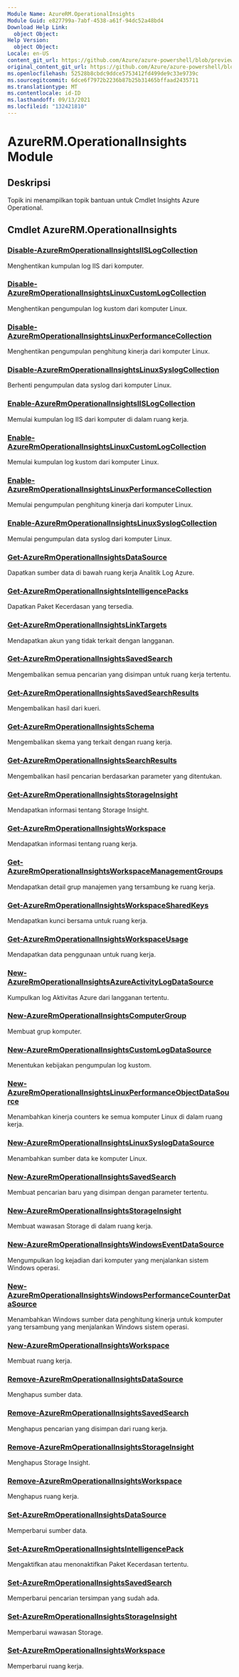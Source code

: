 ```yaml
---
Module Name: AzureRM.OperationalInsights
Module Guid: e827799a-7abf-4538-a61f-94dc52a48bd4
Download Help Link:
  object Object: 
Help Version:
  object Object: 
Locale: en-US
content_git_url: https://github.com/Azure/azure-powershell/blob/preview/src/ResourceManager/OperationalInsights/Commands.OperationalInsights/help/AzureRM.OperationalInsights.md
original_content_git_url: https://github.com/Azure/azure-powershell/blob/preview/src/ResourceManager/OperationalInsights/Commands.OperationalInsights/help/AzureRM.OperationalInsights.md
ms.openlocfilehash: 52528b8cbdc9ddce5753412fd499de9c33e9739c
ms.sourcegitcommit: 6dce6f7972b2236b87b25b31465bffaad2435711
ms.translationtype: MT
ms.contentlocale: id-ID
ms.lasthandoff: 09/13/2021
ms.locfileid: "132421810"
---
```

# AzureRM.OperationalInsights Module
## Deskripsi
Topik ini menampilkan topik bantuan untuk Cmdlet Insights Azure Operational.

## Cmdlet AzureRM.OperationalInsights
### [Disable-AzureRmOperationalInsightsIISLogCollection](Disable-AzureRmOperationalInsightsIISLogCollection.md)
Menghentikan kumpulan log IIS dari komputer.

### [Disable-AzureRmOperationalInsightsLinuxCustomLogCollection](Disable-AzureRmOperationalInsightsLinuxCustomLogCollection.md)
Menghentikan pengumpulan log kustom dari komputer Linux.

### [Disable-AzureRmOperationalInsightsLinuxPerformanceCollection](Disable-AzureRmOperationalInsightsLinuxPerformanceCollection.md)
Menghentikan pengumpulan penghitung kinerja dari komputer Linux.

### [Disable-AzureRmOperationalInsightsLinuxSyslogCollection](Disable-AzureRmOperationalInsightsLinuxSyslogCollection.md)
Berhenti pengumpulan data syslog dari komputer Linux.

### [Enable-AzureRmOperationalInsightsIISLogCollection](Enable-AzureRmOperationalInsightsIISLogCollection.md)
Memulai kumpulan log IIS dari komputer di dalam ruang kerja.

### [Enable-AzureRmOperationalInsightsLinuxCustomLogCollection](Enable-AzureRmOperationalInsightsLinuxCustomLogCollection.md)
Memulai kumpulan log kustom dari komputer Linux.

### [Enable-AzureRmOperationalInsightsLinuxPerformanceCollection](Enable-AzureRmOperationalInsightsLinuxPerformanceCollection.md)
Memulai pengumpulan penghitung kinerja dari komputer Linux.

### [Enable-AzureRmOperationalInsightsLinuxSyslogCollection](Enable-AzureRmOperationalInsightsLinuxSyslogCollection.md)
Memulai pengumpulan data syslog dari komputer Linux.

### [Get-AzureRmOperationalInsightsDataSource](Get-AzureRmOperationalInsightsDataSource.md)
Dapatkan sumber data di bawah ruang kerja Analitik Log Azure.

### [Get-AzureRmOperationalInsightsIntelligencePacks](Get-AzureRmOperationalInsightsIntelligencePacks.md)
Dapatkan Paket Kecerdasan yang tersedia.

### [Get-AzureRmOperationalInsightsLinkTargets](Get-AzureRmOperationalInsightsLinkTargets.md)
Mendapatkan akun yang tidak terkait dengan langganan.

### [Get-AzureRmOperationalInsightsSavedSearch](Get-AzureRmOperationalInsightsSavedSearch.md)
Mengembalikan semua pencarian yang disimpan untuk ruang kerja tertentu.

### [Get-AzureRmOperationalInsightsSavedSearchResults](Get-AzureRmOperationalInsightsSavedSearchResults.md)
Mengembalikan hasil dari kueri.

### [Get-AzureRmOperationalInsightsSchema](Get-AzureRmOperationalInsightsSchema.md)
Mengembalikan skema yang terkait dengan ruang kerja.

### [Get-AzureRmOperationalInsightsSearchResults](Get-AzureRmOperationalInsightsSearchResults.md)
Mengembalikan hasil pencarian berdasarkan parameter yang ditentukan.

### [Get-AzureRmOperationalInsightsStorageInsight](Get-AzureRmOperationalInsightsStorageInsight.md)
Mendapatkan informasi tentang Storage Insight.

### [Get-AzureRmOperationalInsightsWorkspace](Get-AzureRmOperationalInsightsWorkspace.md)
Mendapatkan informasi tentang ruang kerja.

### [Get-AzureRmOperationalInsightsWorkspaceManagementGroups](Get-AzureRmOperationalInsightsWorkspaceManagementGroups.md)
Mendapatkan detail grup manajemen yang tersambung ke ruang kerja.

### [Get-AzureRmOperationalInsightsWorkspaceSharedKeys](Get-AzureRmOperationalInsightsWorkspaceSharedKeys.md)
Mendapatkan kunci bersama untuk ruang kerja.

### [Get-AzureRmOperationalInsightsWorkspaceUsage](Get-AzureRmOperationalInsightsWorkspaceUsage.md)
Mendapatkan data penggunaan untuk ruang kerja.

### [New-AzureRmOperationalInsightsAzureActivityLogDataSource](New-AzureRmOperationalInsightsAzureActivityLogDataSource.md)
Kumpulkan log Aktivitas Azure dari langganan tertentu.

### [New-AzureRmOperationalInsightsComputerGroup](New-AzureRmOperationalInsightsComputerGroup.md)
Membuat grup komputer.

### [New-AzureRmOperationalInsightsCustomLogDataSource](New-AzureRmOperationalInsightsCustomLogDataSource.md)
Menentukan kebijakan pengumpulan log kustom.

### [New-AzureRmOperationalInsightsLinuxPerformanceObjectDataSource](New-AzureRmOperationalInsightsLinuxPerformanceObjectDataSource.md)
Menambahkan kinerja counters ke semua komputer Linux di dalam ruang kerja.

### [New-AzureRmOperationalInsightsLinuxSyslogDataSource](New-AzureRmOperationalInsightsLinuxSyslogDataSource.md)
Menambahkan sumber data ke komputer Linux.

### [New-AzureRmOperationalInsightsSavedSearch](New-AzureRmOperationalInsightsSavedSearch.md)
Membuat pencarian baru yang disimpan dengan parameter tertentu.

### [New-AzureRmOperationalInsightsStorageInsight](New-AzureRmOperationalInsightsStorageInsight.md)
Membuat wawasan Storage di dalam ruang kerja.

### [New-AzureRmOperationalInsightsWindowsEventDataSource](New-AzureRmOperationalInsightsWindowsEventDataSource.md)
Mengumpulkan log kejadian dari komputer yang menjalankan sistem Windows operasi.

### [New-AzureRmOperationalInsightsWindowsPerformanceCounterDataSource](New-AzureRmOperationalInsightsWindowsPerformanceCounterDataSource.md)
Menambahkan Windows sumber data penghitung kinerja untuk komputer yang tersambung yang menjalankan Windows sistem operasi.

### [New-AzureRmOperationalInsightsWorkspace](New-AzureRmOperationalInsightsWorkspace.md)
Membuat ruang kerja.

### [Remove-AzureRmOperationalInsightsDataSource](Remove-AzureRmOperationalInsightsDataSource.md)
Menghapus sumber data.

### [Remove-AzureRmOperationalInsightsSavedSearch](Remove-AzureRmOperationalInsightsSavedSearch.md)
Menghapus pencarian yang disimpan dari ruang kerja.

### [Remove-AzureRmOperationalInsightsStorageInsight](Remove-AzureRmOperationalInsightsStorageInsight.md)
Menghapus Storage Insight.

### [Remove-AzureRmOperationalInsightsWorkspace](Remove-AzureRmOperationalInsightsWorkspace.md)
Menghapus ruang kerja.

### [Set-AzureRmOperationalInsightsDataSource](Set-AzureRmOperationalInsightsDataSource.md)
Memperbarui sumber data.

### [Set-AzureRmOperationalInsightsIntelligencePack](Set-AzureRmOperationalInsightsIntelligencePack.md)
Mengaktifkan atau menonaktifkan Paket Kecerdasan tertentu.

### [Set-AzureRmOperationalInsightsSavedSearch](Set-AzureRmOperationalInsightsSavedSearch.md)
Memperbarui pencarian tersimpan yang sudah ada.

### [Set-AzureRmOperationalInsightsStorageInsight](Set-AzureRmOperationalInsightsStorageInsight.md)
Memperbarui wawasan Storage.

### [Set-AzureRmOperationalInsightsWorkspace](Set-AzureRmOperationalInsightsWorkspace.md)
Memperbarui ruang kerja.

